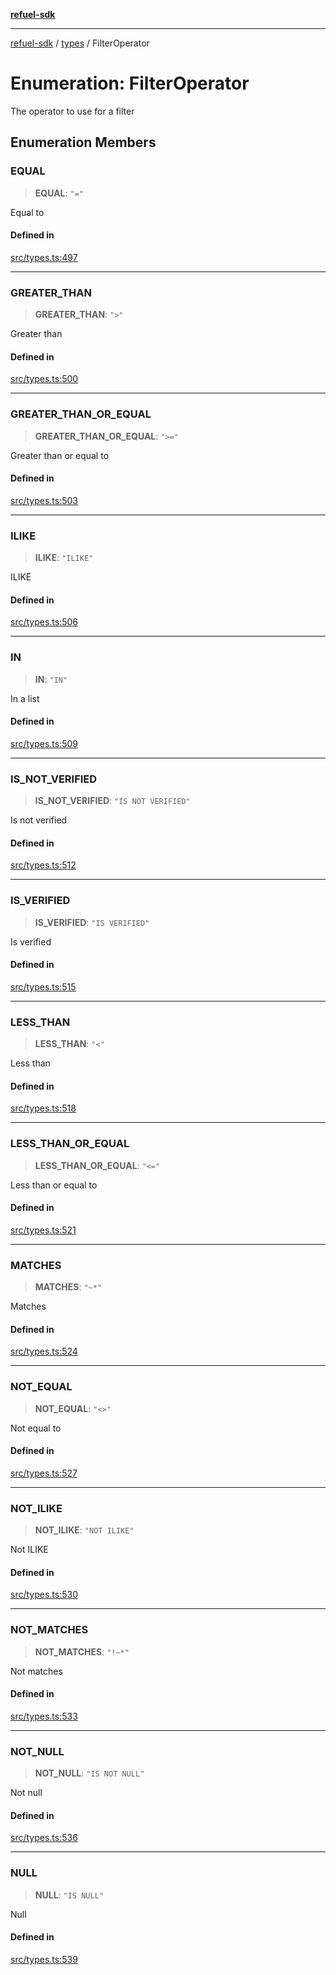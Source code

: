 [**refuel-sdk**](../../README.md)

***

[refuel-sdk](../../modules.md) / [types](../README.md) / FilterOperator

# Enumeration: FilterOperator

The operator to use for a filter

## Enumeration Members

### EQUAL

> **EQUAL**: `"="`

Equal to

#### Defined in

[src/types.ts:497](https://github.com/refuel-ai/refuel-sdk/blob/6bdaa976108229093d96ed4ea0b79dde2d2eeea9/src/types.ts#L497)

***

### GREATER\_THAN

> **GREATER\_THAN**: `">"`

Greater than

#### Defined in

[src/types.ts:500](https://github.com/refuel-ai/refuel-sdk/blob/6bdaa976108229093d96ed4ea0b79dde2d2eeea9/src/types.ts#L500)

***

### GREATER\_THAN\_OR\_EQUAL

> **GREATER\_THAN\_OR\_EQUAL**: `">="`

Greater than or equal to

#### Defined in

[src/types.ts:503](https://github.com/refuel-ai/refuel-sdk/blob/6bdaa976108229093d96ed4ea0b79dde2d2eeea9/src/types.ts#L503)

***

### ILIKE

> **ILIKE**: `"ILIKE"`

ILIKE

#### Defined in

[src/types.ts:506](https://github.com/refuel-ai/refuel-sdk/blob/6bdaa976108229093d96ed4ea0b79dde2d2eeea9/src/types.ts#L506)

***

### IN

> **IN**: `"IN"`

In a list

#### Defined in

[src/types.ts:509](https://github.com/refuel-ai/refuel-sdk/blob/6bdaa976108229093d96ed4ea0b79dde2d2eeea9/src/types.ts#L509)

***

### IS\_NOT\_VERIFIED

> **IS\_NOT\_VERIFIED**: `"IS NOT VERIFIED"`

Is not verified

#### Defined in

[src/types.ts:512](https://github.com/refuel-ai/refuel-sdk/blob/6bdaa976108229093d96ed4ea0b79dde2d2eeea9/src/types.ts#L512)

***

### IS\_VERIFIED

> **IS\_VERIFIED**: `"IS VERIFIED"`

Is verified

#### Defined in

[src/types.ts:515](https://github.com/refuel-ai/refuel-sdk/blob/6bdaa976108229093d96ed4ea0b79dde2d2eeea9/src/types.ts#L515)

***

### LESS\_THAN

> **LESS\_THAN**: `"<"`

Less than

#### Defined in

[src/types.ts:518](https://github.com/refuel-ai/refuel-sdk/blob/6bdaa976108229093d96ed4ea0b79dde2d2eeea9/src/types.ts#L518)

***

### LESS\_THAN\_OR\_EQUAL

> **LESS\_THAN\_OR\_EQUAL**: `"<="`

Less than or equal to

#### Defined in

[src/types.ts:521](https://github.com/refuel-ai/refuel-sdk/blob/6bdaa976108229093d96ed4ea0b79dde2d2eeea9/src/types.ts#L521)

***

### MATCHES

> **MATCHES**: `"~*"`

Matches

#### Defined in

[src/types.ts:524](https://github.com/refuel-ai/refuel-sdk/blob/6bdaa976108229093d96ed4ea0b79dde2d2eeea9/src/types.ts#L524)

***

### NOT\_EQUAL

> **NOT\_EQUAL**: `"<>"`

Not equal to

#### Defined in

[src/types.ts:527](https://github.com/refuel-ai/refuel-sdk/blob/6bdaa976108229093d96ed4ea0b79dde2d2eeea9/src/types.ts#L527)

***

### NOT\_ILIKE

> **NOT\_ILIKE**: `"NOT ILIKE"`

Not ILIKE

#### Defined in

[src/types.ts:530](https://github.com/refuel-ai/refuel-sdk/blob/6bdaa976108229093d96ed4ea0b79dde2d2eeea9/src/types.ts#L530)

***

### NOT\_MATCHES

> **NOT\_MATCHES**: `"!~*"`

Not matches

#### Defined in

[src/types.ts:533](https://github.com/refuel-ai/refuel-sdk/blob/6bdaa976108229093d96ed4ea0b79dde2d2eeea9/src/types.ts#L533)

***

### NOT\_NULL

> **NOT\_NULL**: `"IS NOT NULL"`

Not null

#### Defined in

[src/types.ts:536](https://github.com/refuel-ai/refuel-sdk/blob/6bdaa976108229093d96ed4ea0b79dde2d2eeea9/src/types.ts#L536)

***

### NULL

> **NULL**: `"IS NULL"`

Null

#### Defined in

[src/types.ts:539](https://github.com/refuel-ai/refuel-sdk/blob/6bdaa976108229093d96ed4ea0b79dde2d2eeea9/src/types.ts#L539)
